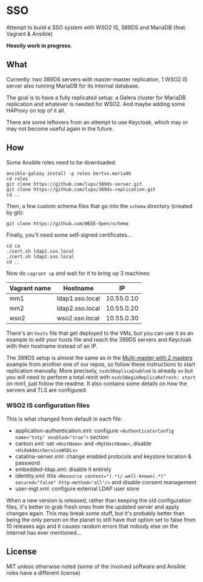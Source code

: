 # SSO

Attempt to build a SSO system with WSO2 IS, 389DS and MariaDB (feat. Vagrant & Ansible)

**Heavily work in progress.**

## What

Currently: two 389DS servers with master-master replication, 1 WSO2 IS server
also running MariaDB for its internal database.

The goal is to have a fully replicated setup: a Galera cluster for MariaDB
replication and whatever is needed for WSO2.
And maybe adding some HAProxy on top of it all.

There are some leftovers from an attempt to use Keycloak, which may or may not
become useful again in the future.

## How

Some Ansible roles need to be downloaded.

```shell
ansible-galaxy install -p roles bertvv.mariadb
cd roles
git clone https://github.com/lvps/389ds-server.git
git clone https://github.com/lvps/389ds-replication.git
cd ..
```

Then, a few custom schema files that go into the `schema` directory (created
by git):

```shell
git clone https://github.com/WEEE-Open/schema
```

Finally, you'll need some self-signed certificates...

```shell
cd ca
./cert.sh ldap1.sso.local
./cert.sh ldap2.sso.local
cd ..
```

Now do `vagrant up` and wait for it to bring up 3 machines:

| Vagrant name | Hostname           | IP         |
|--------------|--------------------|------------|
| mm1          | ldap1.sso.local    | 10.55.0.10 |
| mm2          | ldap2.sso.local    | 10.55.0.20 |
| wso2         | wso2.sso.local     | 10.55.0.30 |

There's an `hosts` file that get deployed to the VMs, but you can use it as
an example to edit your hosts file and reach the 389DS servers and Keycloak
with their hostname instead of an IP.

The 389DS setup is almost the same as in the [Multi-master with 2 masters](https://github.com/lvps/389ds-examples/#multi-master-with-2-masters)
example from another one of our repos, so follow these instructions to start
replication manually. More precisely, `nsds5ReplicaEnabled` is already `on`
but you will need to perform a total reinit with `nsds5BeginReplicaRefresh: start`
on mm1, just follow the readme. It also contains some details on how the servers
and TLS are configured.

### WSO2 IS configuration files

This is what changed from default in each file:

* application-authentication.xml: configure `<AuthenticatorConfig name="totp" enabled="true">` section
* carbon.xml: set `<HostName>` and `<MgtHostName>`, disable `<HideAdminServiceWSDLs>`
* catalina-server.xml: change enabled protocols and keystore location & password
* embedded-ldap.xml: disable it entirely
* identity.xml: this `<Resource context="(.*)/.well-known(.*)" secured="false" http-method="all"/>` and disable consent management
* user-mgt.xml: configure external LDAP user store

When a new version is released, rather than keeping the old configuration files, it's better to grab fresh ones from the updated server and apply changes again. This may break some stuff, but it's probably better than being the only person on the planet to still have *that* option set to false from 10 releases ago and it causes random errors that nobody else on the Internet has ever mentioned...

## License

MIT unless otherwise noted (some of the involved software and Ansible roles have a different license)
